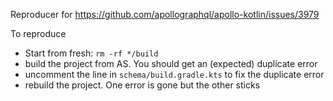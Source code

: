 Reproducer for https://github.com/apollographql/apollo-kotlin/issues/3979

To reproduce

* Start from fresh: `rm -rf */build`
* build the project from AS. You should get an (expected) duplicate error
* uncomment the line in `schema/build.gradle.kts` to fix the duplicate error
* rebuild the project. One error is gone but the other sticks

